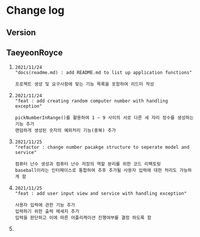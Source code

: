 # Change log

## Version

## TaeyeonRoyce

1. ```
   2021/11/24
   "docs(readme.md) : add README.md to list up application functions"
   
   프로젝트 생성 및 요구사항에 맞는 기능 목록을 포함하여 리드미 작성
   ```

   

2. ```
   2021/11/24
   "feat : add creating random computer number with handling exception"
   
   pickNumberInRange()를 활용하여 1 ~ 9 사이의 서로 다른 세 자리 정수를 생성하는 기능 추가
   랜덤하게 생성된 숫자의 예외처리 기능(중복) 추가
   ```

3. ```
   2021/11/25
   "refactor : change number pacakge structure to seperate model and service"
   
   컴퓨터 난수 생성과 컴퓨터 난수 저장의 역할 분리를 위한 코드 리팩토링
   baseball이라는 인터페이스로 통합하여 추후 추가될 사용자 입력에 대한 처리도 가능하게 함
   ```

4. ```
   2021/11/25
   "feat : add user input view and service with handling exception"
   
   사용자 입력에 관한 기능 추가
   입력하기 위한 출력 메세지 추가
   입력을 판단하고 이에 따른 어플리케이션 진행여부를 결정 하도록 함
   ```

5. 





